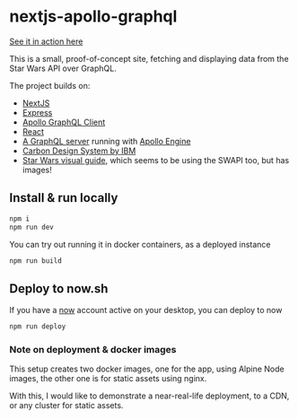 # nextjs-apollo-graphql

[See it in action here](https://starwars-app-bwqfibzdqs.now.sh)

This is a small, proof-of-concept site, fetching and displaying data from the Star Wars API over GraphQL.

The project builds on:
- [NextJS](https://nextjs.org/)
- [Express](https://expressjs.com/)
- [Apollo GraphQL Client](https://www.apollographql.com/docs/react/)
- [React](https://reactjs.org/)
- [A GraphQL server](https://github.com/necccc/starwars-graphql) running with [Apollo Engine](https://www.apollographql.com/engine)
- [Carbon Design System by IBM](http://www.carbondesignsystem.com/)
- [Star Wars visual guide](https://starwars-visualguide.com/), which seems to be using the SWAPI too, but has images!






## Install & run locally

```bash
npm i
npm run dev
```

You can try out running it in docker containers, as a deployed instance

```bash
npm run build
```


## Deploy to now.sh
If you have a [now](https://zeit.co/now/) account active on your desktop, you can deploy to now

```bash
npm run deploy
```

### Note on deployment & docker images
This setup creates two docker images, one for the app, using Alpine Node images, the other one is for static assets using nginx.

With this, I would like to demonstrate a near-real-life deployment, to a CDN, or any cluster for static assets.

